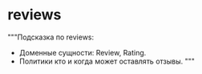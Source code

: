 # reviews

"""Подсказка по reviews:
- Доменные сущности: Review, Rating.
- Политики кто и когда может оставлять отзывы.
"""
